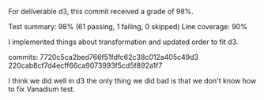For deliverable d3, this commit received a grade of 98%.

Test summary: 98% (61 passing, 1 failing, 0 skipped)
Line coverage: 90%

I implemented things about transformation and updated order to fit d3. 

commits:
7720c5ca2bed766f51fdfc62c38c012a405c49d3
220cab8cf7d4ecff66ca9073993f5cd5f892a1f7

I think we did well in d3 the only thing we did bad is that we don't know how to fix Vanadium test. 
